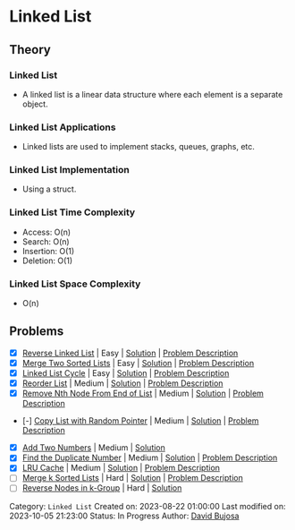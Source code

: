 # Linked List

## Theory

### Linked List

- A linked list is a linear data structure where each element is a separate object.

### Linked List Applications

- Linked lists are used to implement stacks, queues, graphs, etc.

### Linked List Implementation

- Using a struct.

### Linked List Time Complexity

- Access: O(n)
- Search: O(n)
- Insertion: O(1)
- Deletion: O(1)

### Linked List Space Complexity

- O(n)

## Problems

- [x] [Reverse Linked List](https://leetcode.com/problems/reverse-linked-list/) | Easy | [Solution](../../../src/easy/reverse_linked_list.rs) | [Problem Description](../../../src/easy/readme.md#206-reverse-linked-list)
- [x] [Merge Two Sorted Lists](https://leetcode.com/problems/merge-two-sorted-lists/) | Easy | [Solution](../../../src/easy/merge_two_sorted_lists.rs) | [Problem Description](../../../src/easy/readme.md#21-merge-two-sorted-lists)
- [x] [Linked List Cycle](https://leetcode.com/problems/linked-list-cycle/) | Easy | [Solution](../../../src/easy/linked_list_cycle.rs) | [Problem Description](../../../src/easy/readme.md#141-linked-list-cycle)
- [x] [Reorder List](https://leetcode.com/problems/reorder-list/) | Medium | [Solution](../../../src/medium/reorder_list.rs) | [Problem Description](../../../src/medium/readme.md#143-reorder-list)
- [x] [Remove Nth Node From End of List](https://leetcode.com/problems/remove-nth-node-from-end-of-list/) | Medium | [Solution](../../../src/medium/remove_nth_node_from_end_of_list.rs) | [Problem Description](../../../src/medium/readme.md#19-remove-nth-node-from-end-of-list)
- [-] [Copy List with Random Pointer](https://leetcode.com/problems/copy-list-with-random-pointer/) | Medium | [Solution](../../../src/medium/copy_list_with_random_pointer.rs) | [Problem Description](../../../src/medium/readme.md#138-copy-list-with-random-pointer)
- [x] [Add Two Numbers](https://leetcode.com/problems/add-two-numbers/) | Medium | [Solution](../../../src/medium/add_two_numbers.rs)
- [x] [Find the Duplicate Number](https://leetcode.com/problems/find-the-duplicate-number/) | Medium | [Solution](../../../src/medium/find_the_duplicate_number.rs) | [Problem Description](../../../src/medium/readme.md#287-find-the-duplicate-number)
- [x] [LRU Cache](https://leetcode.com/problems/lru-cache/) | Medium | [Solution](../../../src/medium/lru_cache.rs) | [Problem Description](../../../src/medium/readme.md#146-lru-cache)
- [ ] [Merge k Sorted Lists](https://leetcode.com/problems/merge-k-sorted-lists/) | Hard | [Solution](../../../src/hard/merge_k_sorted_lists.rs) | [Problem Description](../../../src/hard/readme.md#23-merge-k-sorted-lists)
- [ ] [Reverse Nodes in k-Group](https://leetcode.com/problems/reverse-nodes-in-k-group/) | Hard | [Solution](../../../src/hard/reverse_nodes_in_k_group.rs)

Category: `Linked List`
Created on: 2023-08-22 01:00:00
Last modified on: 2023-10-05 21:23:00
Status: In Progress
Author: [David Bujosa](https://github.com/bujosa)
